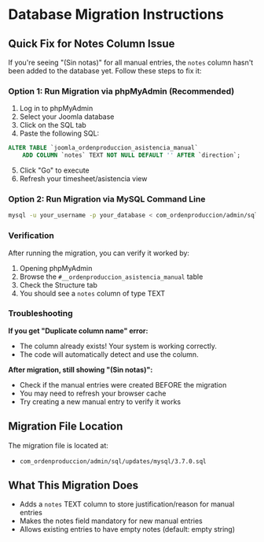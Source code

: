 # Database Migration Instructions

## Quick Fix for Notes Column Issue

If you're seeing "(Sin notas)" for all manual entries, the `notes` column hasn't been added to the database yet. Follow these steps to fix it:

### Option 1: Run Migration via phpMyAdmin (Recommended)

1. Log in to phpMyAdmin
2. Select your Joomla database
3. Click on the SQL tab
4. Paste the following SQL:

```sql
ALTER TABLE `joomla_ordenproduccion_asistencia_manual`
    ADD COLUMN `notes` TEXT NOT NULL DEFAULT '' AFTER `direction`;
```

5. Click "Go" to execute
6. Refresh your timesheet/asistencia view

### Option 2: Run Migration via MySQL Command Line

```bash
mysql -u your_username -p your_database < com_ordenproduccion/admin/sql/updates/mysql/3.7.0.sql
```

### Verification

After running the migration, you can verify it worked by:

1. Opening phpMyAdmin
2. Browse the `#__ordenproduccion_asistencia_manual` table
3. Check the Structure tab
4. You should see a `notes` column of type TEXT

### Troubleshooting

**If you get "Duplicate column name" error:**
- The column already exists! Your system is working correctly.
- The code will automatically detect and use the column.

**After migration, still showing "(Sin notas)":**
- Check if the manual entries were created BEFORE the migration
- You may need to refresh your browser cache
- Try creating a new manual entry to verify it works

## Migration File Location

The migration file is located at:
- `com_ordenproduccion/admin/sql/updates/mysql/3.7.0.sql`

## What This Migration Does

- Adds a `notes` TEXT column to store justification/reason for manual entries
- Makes the notes field mandatory for new manual entries
- Allows existing entries to have empty notes (default: empty string)

